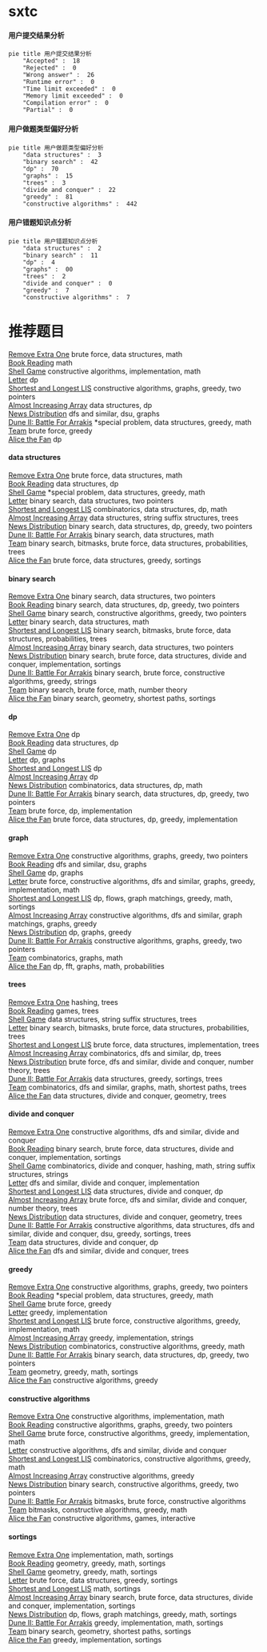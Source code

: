 # sxtc
<!-- tabs:start -->
#### **用户提交结果分析**

```mermaid
pie title 用户提交结果分析
    "Accepted" :  18
    "Rejected" :  0
    "Wrong answer" :  26
    "Runtime error" :  0
    "Time limit exceeded" :  0
    "Memory limit exceeded" :  0
    "Compilation error" :  0
    "Partial" :  0
```
#### **用户做题类型偏好分析**

```mermaid
pie title 用户做题类型偏好分析
    "data structures" :  3
    "binary search" :  42
    "dp" :  70
    "graphs" :  15
    "trees" :  3
    "divide and conquer" :  22
    "greedy" :  81
    "constructive algorithms" :  442
```
#### **用户错题知识点分析**

```mermaid
pie title 用户错题知识点分析
    "data structures" :  2
    "binary search" :  11
    "dp" :  4
    "graphs" :  00
    "trees" :  2
    "divide and conquer" :  0
    "greedy" :  7
    "constructive algorithms" :  7
```
<!-- tabs:end -->
# 推荐题目
[Remove Extra One](http://codeforces.com/problemset/problem/900/C)		brute force,
                        data structures,
                        math		  
[Book Reading](http://codeforces.com/problemset/problem/1213/C)		math		  
[Shell Game](http://codeforces.com/problemset/problem/777/A)		constructive algorithms,
                        implementation,
                        math		  
[Letter](http://codeforces.com/problemset/problem/180/C)		dp		  
[Shortest and Longest LIS](http://codeforces.com/problemset/problem/1304/D)		constructive algorithms,
                        graphs,
                        greedy,
                        two pointers		  
[Almost Increasing Array](http://codeforces.com/problemset/problem/946/G)		data structures,
                        dp		  
[News Distribution](http://codeforces.com/problemset/problem/1167/C)		dfs and similar,
                        dsu,
                        graphs		  
[Dune II: Battle For Arrakis](http://codeforces.com/problemset/problem/1346/F)		*special problem,
                        data structures,
                        greedy,
                        math		  
[Team](http://codeforces.com/problemset/problem/231/A)		brute force,
                        greedy		  
[Alice the Fan](http://codeforces.com/problemset/problem/1089/A)		dp		  
<!-- tabs:start -->
#### **data structures**
[Remove Extra One](http://codeforces.com/problemset/problem/900/C)		brute force,
                        data structures,
                        math		  
[Book Reading](http://codeforces.com/problemset/problem/946/G)		data structures,
                        dp		  
[Shell Game](http://codeforces.com/problemset/problem/1346/F)		*special problem,
                        data structures,
                        greedy,
                        math		  
[Letter](http://codeforces.com/problemset/problem/616/D)		binary search,
                        data structures,
                        two pointers		  
[Shortest and Longest LIS](http://codeforces.com/problemset/problem/1151/E)		combinatorics,
                        data structures,
                        dp,
                        math		  
[Almost Increasing Array](http://codeforces.com/problemset/problem/1482/H)		data structures,
                        string suffix structures,
                        trees		  
[News Distribution](http://codeforces.com/problemset/problem/1492/C)		binary search,
                        data structures,
                        dp,
                        greedy,
                        two pointers		  
[Dune II: Battle For Arrakis](http://codeforces.com/problemset/problem/1490/G)		binary search,
                        data structures,
                        math		  
[Team](http://codeforces.com/problemset/problem/1479/D)		binary search,
                        bitmasks,
                        brute force,
                        data structures,
                        probabilities,
                        trees		  
[Alice the Fan](http://codeforces.com/problemset/problem/1497/A)		brute force,
                        data structures,
                        greedy,
                        sortings		  
#### **binary search**
[Remove Extra One](http://codeforces.com/problemset/problem/616/D)		binary search,
                        data structures,
                        two pointers		  
[Book Reading](http://codeforces.com/problemset/problem/1492/C)		binary search,
                        data structures,
                        dp,
                        greedy,
                        two pointers		  
[Shell Game](http://codeforces.com/problemset/problem/1463/D)		binary search,
                        constructive algorithms,
                        greedy,
                        two pointers		  
[Letter](http://codeforces.com/problemset/problem/1490/G)		binary search,
                        data structures,
                        math		  
[Shortest and Longest LIS](http://codeforces.com/problemset/problem/1479/D)		binary search,
                        bitmasks,
                        brute force,
                        data structures,
                        probabilities,
                        trees		  
[Almost Increasing Array](http://codeforces.com/problemset/problem/1436/E)		binary search,
                        data structures,
                        two pointers		  
[News Distribution](http://codeforces.com/problemset/problem/1461/D)		binary search,
                        brute force,
                        data structures,
                        divide and conquer,
                        implementation,
                        sortings		  
[Dune II: Battle For Arrakis](http://codeforces.com/problemset/problem/1493/C)		binary search,
                        brute force,
                        constructive algorithms,
                        greedy,
                        strings		  
[Team](http://codeforces.com/problemset/problem/1487/D)		binary search,
                        brute force,
                        math,
                        number theory		  
[Alice the Fan](http://codeforces.com/problemset/problem/1486/B)		binary search,
                        geometry,
                        shortest paths,
                        sortings		  
#### **dp**
[Remove Extra One](http://codeforces.com/problemset/problem/180/C)		dp		  
[Book Reading](http://codeforces.com/problemset/problem/946/G)		data structures,
                        dp		  
[Shell Game](http://codeforces.com/problemset/problem/1089/A)		dp		  
[Letter](https://codeforces.com/contest/480/problem/B)		dp,
                        graphs		  
[Shortest and Longest LIS](http://codeforces.com/problemset/problem/1500/F)		dp		  
[Almost Increasing Array](http://codeforces.com/problemset/problem/176/B)		dp		  
[News Distribution](http://codeforces.com/problemset/problem/1151/E)		combinatorics,
                        data structures,
                        dp,
                        math		  
[Dune II: Battle For Arrakis](http://codeforces.com/problemset/problem/1492/C)		binary search,
                        data structures,
                        dp,
                        greedy,
                        two pointers		  
[Team](https://codeforces.com/contest/1457/problem/C)		brute force,
                        dp,
                        implementation		  
[Alice the Fan](http://codeforces.com/problemset/problem/1491/C)		brute force,
                        data structures,
                        dp,
                        greedy,
                        implementation		  
#### **graph**
[Remove Extra One](http://codeforces.com/problemset/problem/1304/D)		constructive algorithms,
                        graphs,
                        greedy,
                        two pointers		  
[Book Reading](http://codeforces.com/problemset/problem/1167/C)		dfs and similar,
                        dsu,
                        graphs		  
[Shell Game](https://codeforces.com/contest/480/problem/B)		dp,
                        graphs		  
[Letter](http://codeforces.com/problemset/problem/1487/C)		brute force,
                        constructive algorithms,
                        dfs and similar,
                        graphs,
                        greedy,
                        implementation,
                        math		  
[Shortest and Longest LIS](http://codeforces.com/problemset/problem/1437/C)		dp,
                        flows,
                        graph matchings,
                        greedy,
                        math,
                        sortings		  
[Almost Increasing Array](http://codeforces.com/problemset/problem/1470/D)		constructive algorithms,
                        dfs and similar,
                        graph matchings,
                        graphs,
                        greedy		  
[News Distribution](http://codeforces.com/problemset/problem/1476/C)		dp,
                        graphs,
                        greedy		  
[Dune II: Battle For Arrakis](http://codeforces.com/problemset/problem/1304/D)		constructive algorithms,
                        graphs,
                        greedy,
                        two pointers		  
[Team](http://codeforces.com/problemset/problem/1475/C)		combinatorics,
                        graphs,
                        math		  
[Alice the Fan](http://codeforces.com/problemset/problem/553/E)		dp,
                        fft,
                        graphs,
                        math,
                        probabilities		  
#### **trees**
[Remove Extra One](http://codeforces.com/problemset/problem/1252/F)		hashing,
                        trees		  
[Book Reading](http://codeforces.com/problemset/problem/1363/C)		games,
                        trees		  
[Shell Game](http://codeforces.com/problemset/problem/1482/H)		data structures,
                        string suffix structures,
                        trees		  
[Letter](http://codeforces.com/problemset/problem/1479/D)		binary search,
                        bitmasks,
                        brute force,
                        data structures,
                        probabilities,
                        trees		  
[Shortest and Longest LIS](http://codeforces.com/problemset/problem/1511/C)		brute force,
                        data structures,
                        implementation,
                        trees		  
[Almost Increasing Array](http://codeforces.com/problemset/problem/1499/F)		combinatorics,
                        dfs and similar,
                        dp,
                        trees		  
[News Distribution](http://codeforces.com/problemset/problem/1491/E)		brute force,
                        dfs and similar,
                        divide and conquer,
                        number theory,
                        trees		  
[Dune II: Battle For Arrakis](http://codeforces.com/problemset/problem/1466/D)		data structures,
                        greedy,
                        sortings,
                        trees		  
[Team](http://codeforces.com/problemset/problem/1495/D)		combinatorics,
                        dfs and similar,
                        graphs,
                        math,
                        shortest paths,
                        trees		  
[Alice the Fan](http://codeforces.com/problemset/problem/1303/G)		data structures,
                        divide and conquer,
                        geometry,
                        trees		  
#### **divide and conquer**
[Remove Extra One](http://codeforces.com/problemset/problem/768/B)		constructive algorithms,
                        dfs and similar,
                        divide and conquer		  
[Book Reading](http://codeforces.com/problemset/problem/1461/D)		binary search,
                        brute force,
                        data structures,
                        divide and conquer,
                        implementation,
                        sortings		  
[Shell Game](http://codeforces.com/problemset/problem/1466/G)		combinatorics,
                        divide and conquer,
                        hashing,
                        math,
                        string suffix structures,
                        strings		  
[Letter](http://codeforces.com/problemset/problem/1490/D)		dfs and similar,
                        divide and conquer,
                        implementation		  
[Shortest and Longest LIS](https://codeforces.com/contest/1483/problem/C)		data structures,
                        divide and conquer,
                        dp		  
[Almost Increasing Array](http://codeforces.com/problemset/problem/1491/E)		brute force,
                        dfs and similar,
                        divide and conquer,
                        number theory,
                        trees		  
[News Distribution](http://codeforces.com/problemset/problem/1303/G)		data structures,
                        divide and conquer,
                        geometry,
                        trees		  
[Dune II: Battle For Arrakis](http://codeforces.com/problemset/problem/1494/D)		constructive algorithms,
                        data structures,
                        dfs and similar,
                        divide and conquer,
                        dsu,
                        greedy,
                        sortings,
                        trees		  
[Team](http://codeforces.com/problemset/problem/1482/E)		data structures,
                        divide and conquer,
                        dp		  
[Alice the Fan](http://codeforces.com/problemset/problem/566/C)		dfs and similar,
                        divide and conquer,
                        trees		  
#### **greedy**
[Remove Extra One](http://codeforces.com/problemset/problem/1304/D)		constructive algorithms,
                        graphs,
                        greedy,
                        two pointers		  
[Book Reading](http://codeforces.com/problemset/problem/1346/F)		*special problem,
                        data structures,
                        greedy,
                        math		  
[Shell Game](http://codeforces.com/problemset/problem/231/A)		brute force,
                        greedy		  
[Letter](http://codeforces.com/problemset/problem/1287/A)		greedy,
                        implementation		  
[Shortest and Longest LIS](http://codeforces.com/problemset/problem/1419/B)		brute force,
                        constructive algorithms,
                        greedy,
                        implementation,
                        math		  
[Almost Increasing Array](http://codeforces.com/problemset/problem/1055/D)		greedy,
                        implementation,
                        strings		  
[News Distribution](http://codeforces.com/problemset/problem/735/C)		combinatorics,
                        constructive algorithms,
                        greedy,
                        math		  
[Dune II: Battle For Arrakis](http://codeforces.com/problemset/problem/1492/C)		binary search,
                        data structures,
                        dp,
                        greedy,
                        two pointers		  
[Team](https://codeforces.com/contest/1496/problem/C)		geometry,
                        greedy,
                        math,
                        sortings		  
[Alice the Fan](http://codeforces.com/problemset/problem/1493/A)		constructive algorithms,
                        greedy		  
#### **constructive algorithms**
[Remove Extra One](http://codeforces.com/problemset/problem/777/A)		constructive algorithms,
                        implementation,
                        math		  
[Book Reading](http://codeforces.com/problemset/problem/1304/D)		constructive algorithms,
                        graphs,
                        greedy,
                        two pointers		  
[Shell Game](http://codeforces.com/problemset/problem/1419/B)		brute force,
                        constructive algorithms,
                        greedy,
                        implementation,
                        math		  
[Letter](http://codeforces.com/problemset/problem/768/B)		constructive algorithms,
                        dfs and similar,
                        divide and conquer		  
[Shortest and Longest LIS](http://codeforces.com/problemset/problem/735/C)		combinatorics,
                        constructive algorithms,
                        greedy,
                        math		  
[Almost Increasing Array](http://codeforces.com/problemset/problem/1493/A)		constructive algorithms,
                        greedy		  
[News Distribution](http://codeforces.com/problemset/problem/1463/D)		binary search,
                        constructive algorithms,
                        greedy,
                        two pointers		  
[Dune II: Battle For Arrakis](https://codeforces.com/contest/1456/problem/B)		bitmasks,
                        brute force,
                        constructive algorithms		  
[Team](http://codeforces.com/problemset/problem/1492/D)		bitmasks,
                        constructive algorithms,
                        greedy,
                        math		  
[Alice the Fan](https://codeforces.com/contest/1504/problem/D)		constructive algorithms,
                        games,
                        interactive		  
#### **sortings**
[Remove Extra One](http://codeforces.com/problemset/problem/581/C)		implementation,
                        math,
                        sortings		  
[Book Reading](https://codeforces.com/contest/1496/problem/C)		geometry,
                        greedy,
                        math,
                        sortings		  
[Shell Game](http://codeforces.com/problemset/problem/1495/A)		geometry,
                        greedy,
                        math,
                        sortings		  
[Letter](http://codeforces.com/problemset/problem/1497/A)		brute force,
                        data structures,
                        greedy,
                        sortings		  
[Shortest and Longest LIS](http://codeforces.com/problemset/problem/1427/A)		math,
                        sortings		  
[Almost Increasing Array](http://codeforces.com/problemset/problem/1461/D)		binary search,
                        brute force,
                        data structures,
                        divide and conquer,
                        implementation,
                        sortings		  
[News Distribution](http://codeforces.com/problemset/problem/1437/C)		dp,
                        flows,
                        graph matchings,
                        greedy,
                        math,
                        sortings		  
[Dune II: Battle For Arrakis](http://codeforces.com/problemset/problem/1473/A)		greedy,
                        implementation,
                        math,
                        sortings		  
[Team](http://codeforces.com/problemset/problem/1486/B)		binary search,
                        geometry,
                        shortest paths,
                        sortings		  
[Alice the Fan](http://codeforces.com/problemset/problem/1480/B)		greedy,
                        implementation,
                        sortings		  
<!-- tabs:end -->
